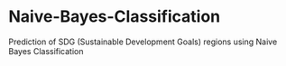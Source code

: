 # Naive-Bayes-Classification
Prediction of SDG (Sustainable Development Goals) regions using Naive Bayes Classification
